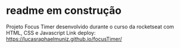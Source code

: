 # readme em construção
Projeto Focus Timer desenvolvido durante o curso da rocketseat com HTML, CSS e Javascript
Link deploy: https://lucasraphaelmuniz.github.io/focusTimer/
